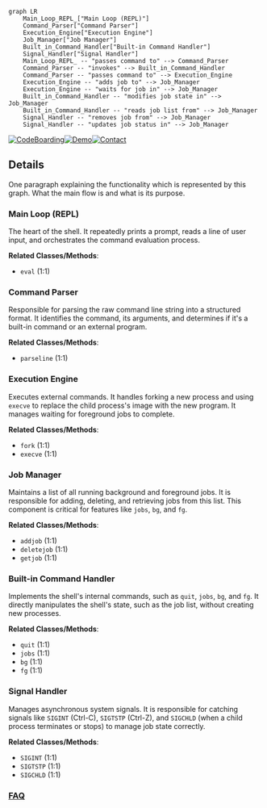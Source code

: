 ```mermaid
graph LR
    Main_Loop_REPL_["Main Loop (REPL)"]
    Command_Parser["Command Parser"]
    Execution_Engine["Execution Engine"]
    Job_Manager["Job Manager"]
    Built_in_Command_Handler["Built-in Command Handler"]
    Signal_Handler["Signal Handler"]
    Main_Loop_REPL_ -- "passes command to" --> Command_Parser
    Command_Parser -- "invokes" --> Built_in_Command_Handler
    Command_Parser -- "passes command to" --> Execution_Engine
    Execution_Engine -- "adds job to" --> Job_Manager
    Execution_Engine -- "waits for job in" --> Job_Manager
    Built_in_Command_Handler -- "modifies job state in" --> Job_Manager
    Built_in_Command_Handler -- "reads job list from" --> Job_Manager
    Signal_Handler -- "removes job from" --> Job_Manager
    Signal_Handler -- "updates job status in" --> Job_Manager
```

[![CodeBoarding](https://img.shields.io/badge/Generated%20by-CodeBoarding-9cf?style=flat-square)](https://github.com/CodeBoarding/GeneratedOnBoardings)[![Demo](https://img.shields.io/badge/Try%20our-Demo-blue?style=flat-square)](https://www.codeboarding.org/demo)[![Contact](https://img.shields.io/badge/Contact%20us%20-%20contact@codeboarding.org-lightgrey?style=flat-square)](mailto:contact@codeboarding.org)

## Details

One paragraph explaining the functionality which is represented by this graph. What the main flow is and what is its purpose.

### Main Loop (REPL)
The heart of the shell. It repeatedly prints a prompt, reads a line of user input, and orchestrates the command evaluation process.


**Related Classes/Methods**:

- `eval` (1:1)


### Command Parser
Responsible for parsing the raw command line string into a structured format. It identifies the command, its arguments, and determines if it's a built-in command or an external program.


**Related Classes/Methods**:

- `parseline` (1:1)


### Execution Engine
Executes external commands. It handles forking a new process and using `execve` to replace the child process's image with the new program. It manages waiting for foreground jobs to complete.


**Related Classes/Methods**:

- `fork` (1:1)
- `execve` (1:1)


### Job Manager
Maintains a list of all running background and foreground jobs. It is responsible for adding, deleting, and retrieving jobs from this list. This component is critical for features like `jobs`, `bg`, and `fg`.


**Related Classes/Methods**:

- `addjob` (1:1)
- `deletejob` (1:1)
- `getjob` (1:1)


### Built-in Command Handler
Implements the shell's internal commands, such as `quit`, `jobs`, `bg`, and `fg`. It directly manipulates the shell's state, such as the job list, without creating new processes.


**Related Classes/Methods**:

- `quit` (1:1)
- `jobs` (1:1)
- `bg` (1:1)
- `fg` (1:1)


### Signal Handler
Manages asynchronous system signals. It is responsible for catching signals like `SIGINT` (Ctrl-C), `SIGTSTP` (Ctrl-Z), and `SIGCHLD` (when a child process terminates or stops) to manage job state correctly.


**Related Classes/Methods**:

- `SIGINT` (1:1)
- `SIGTSTP` (1:1)
- `SIGCHLD` (1:1)




### [FAQ](https://github.com/CodeBoarding/GeneratedOnBoardings/tree/main?tab=readme-ov-file#faq)